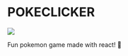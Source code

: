 # POKECLICKER 

<img src="https://media0.giphy.com/media/DorxfW5xBGSG8bVxRa/giphy.gif" />

Fun pokemon game made with react! 💖

